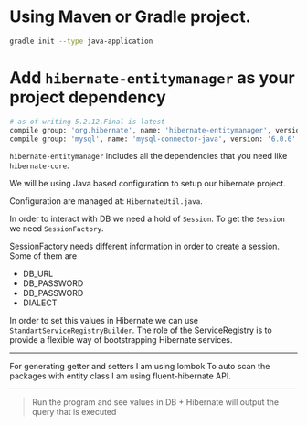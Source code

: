 
# Using Maven or Gradle project.
 ```bash
 gradle init --type java-application
 ```

 # Add `hibernate-entitymanager` as your project dependency
 ```bash
 # as of writing 5.2.12.Final is latest
 compile group: 'org.hibernate', name: 'hibernate-entitymanager', version: '5.2.12.Final'
 compile group: 'mysql', name: 'mysql-connector-java', version: '6.0.6'

```

`hibernate-entitymanager` includes all the dependencies that you need like `hibernate-core`.

We will be using Java based configuration to setup our hibernate project.

Configuration are managed at: `HibernateUtil.java`. 

In order to interact with DB we need a hold of `Session`.
To get the `Session` we need `SessionFactory`.

SessionFactory needs different information in order to create a session. Some of them are
- DB_URL
- DB_PASSWORD
- DB_PASSWORD
- DIALECT

In order to set this values in Hibernate we can use `StandartServiceRegistryBuilder`.
The role of the ServiceRegistry is to provide a flexible way of bootstrapping Hibernate services.

-----

For generating getter and setters I am using lombok
To auto scan the packages with entity class I am using fluent-hibernate API.


------

> Run the program and see values in DB + Hibernate will output the query that is executed

